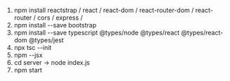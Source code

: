 1. npm install reactstrap / react / react-dom / react-router-dom / react-router / cors / express / 
2. npm install --save bootstrap
3. npm install --save typescript @types/node @types/react @types/react-dom @types/jest
4. npx tsc --init
5. npm --jsx 
6. cd server -> node index.js
7. npm start
